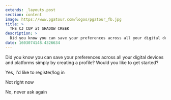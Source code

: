 ```yaml
--- 
extends: _layouts.post 
section: content 
image: https://www.pgatour.com/logos/pgatour_fb.jpg 
title: > 
  THE CJ CUP at SHADOW CREEK 
description: > 
  Did you know you can save your preferences across all your digital devices and platforms simply by creating a profile?Would you like to get started?Yes, I'd like to register/log inNot right nowNo, never ask again 
date: 1603074148.4326634 
--- 
```

<div><p class="header">Did you know you can save your preferences across all your digital devices and platforms simply by creating a profile? Would you like to get started?</p>
            <p class="button login">Yes, I'd like to register/log in</p>
            <p class="button not-now">Not right now</p>
            <p class="button no-ask">No, never ask again</p>
        </div>